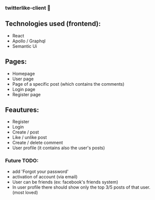 ### twitterlike-client 🚀

## Technologies used (frontend): 
- React
- Apollo / Graphql
- Semantic Ui

## Pages:
- Homepage
- User page
- Page of a specific post (which contains the comments)
- Login page
- Register page

## Feautures:
- Register
- Login
- Create / post
- Like / unlike post
- Create / delete comment
- User profile (it contains also the user's posts)

### Future TODO:
- add 'Forgot your password'
- activation of account (via email)
- User can be friends (ex: facebook's friends system)
- In user profile there should show only the top 3/5 posts of that user. (most loved)
